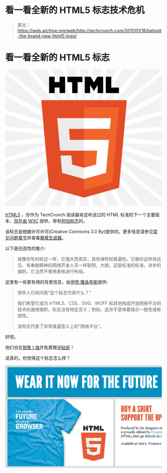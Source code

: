 # 看一看全新的 HTML5 标志技术危机

> 原文：<https://web.archive.org/web/http://techcrunch.com/2011/01/18/behold-the-brand-new-html5-logo/>

# 看一看全新的 HTML5 标志

![](img/4be4d3fa80c47aaaada10bed332bb486.png)

[HTML5](https://web.archive.org/web/20230203041651/http://en.wikipedia.org/wiki/HTML5) ，你作为 TechCrunch 阅读器肯定听说过的 HTML 标准的下一个主要版本，[现在由](https://web.archive.org/web/20230203041651/http://www.w3.org/QA/2011/01/an_html5_logo.html) [W3C](https://web.archive.org/web/20230203041651/http://www.w3.org/News/2011#entry-8992) 提供，带有[附加标志](https://web.archive.org/web/20230203041651/http://www.w3.org/html/logo/)的。

该标志是根据许可许可(Creative Commons 3.0 By)提供的。更多信息请参见[常见问题章节](https://web.archive.org/web/20230203041651/http://www.w3.org/html/logo/faq)并查看[徽章生成器](https://web.archive.org/web/20230203041651/http://www.w3.org/html/logo/#badge-builder)。

以下是创造性的推介:

> 就像你写的标记一样，它强大而真实，具有弹性和普遍性。它像你这样有远见、有奉献精神的网络开发人员一样聪明、大胆。这是标准的标准，进步的旗帜。它当然不使用表格进行布局。

这里有一些更有用的背景信息，由[伊恩·雅各布斯](https://web.archive.org/web/20230203041651/http://www.w3.org/People/Jacobs/)提供:

> 很多人已经问我“这个标志代表什么？”
> 
> 我们希望它成为 HTML5、CSS、SVG、WOFF 和其他构成开放网络平台的技术的通用旗帜。标志没有特定含义；例如，这并不意味着暗示一致性或有效性。
> 
> 该标志代表了非常普遍意义上的“网络平台”。

好吧。

他们也在[销售 t 恤](https://web.archive.org/web/20230203041651/http://html5shirt.com/)并免费赠送[贴纸](https://web.archive.org/web/20230203041651/http://www.w3.org/html/logo/#swag)！

说真的，你觉得这个标志怎么样？

![](img/eb93019f66d17dbfbc9807cb4e00c539.png)